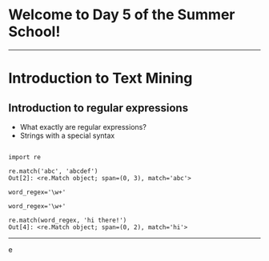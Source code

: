 # Welcome to Day 5 of the Summer School!
---
# Introduction to Text Mining
## Introduction to regular expressions
* What exactly are regular expressions?
* Strings with a special syntax

``` python3

import re

re.match('abc', 'abcdef')
Out[2]: <re.Match object; span=(0, 3), match='abc'>

word_regex='\w+'

word_regex='\w+'

re.match(word_regex, 'hi there!')
Out[4]: <re.Match object; span=(0, 2), match='hi'>

```
---
<!-- page_number: true -->
e
